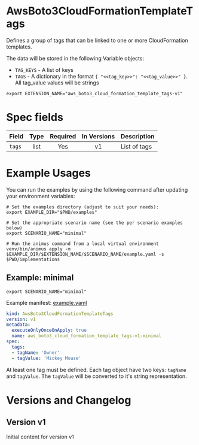 # AwsBoto3CloudFormationTemplateTags

Defines a group of tags that can be linked to one or more CloudFormation templates.

The data will be stored in the following Variable objects:

* `TAG_KEYS` - A list of keys
* `TAGS` - A dictionary in the format `{ "<<tag_key>>": "<<tag_value>>" }`. All tag_value values will be strings


```shell
export EXTENSION_NAME="aws_boto3_cloud_formation_template_tags-v1"
```

# Spec fields

| Field  | Type    | Required | In Versions | Description  |
|--------|:-------:|:--------:|:-----------:|--------------|
| `tags` | list    | Yes      | v1          | List of tags |


# Example Usages

You can run the examples by using the following command after updating your environment variables:

```shell
# Set the examples directory (adjust to suit your needs):
export EXAMPLE_DIR="$PWD/examples"

# Set the appropriate scenario name (see the per scenario examples below)
export SCENARIO_NAME="minimal"

# Run the animus command from a local virtual environment
venv/bin/animus apply -m $EXAMPLE_DIR/$EXTENSION_NAME/$SCENARIO_NAME/example.yaml -s $PWD/implementations
```

## Example: minimal

```shell
export SCENARIO_NAME="minimal"
```

Example manifest: [example.yaml](/media/nicc777/data/nicc777/git/Personal/GitHub/py-animus-extensions/examples/aws_boto3_cloud_formation_template_tags-v1/minimal/example.yaml)

```yaml
kind: AwsBoto3CloudFormationTemplateTags
version: v1
metadata:
  executeOnlyOnceOnApply: true
  name: aws_boto3_cloud_formation_template_tags-v1-minimal
spec:
  tags:
  - tagName: 'Owner'
  - tagValue: 'Mickey Mouse'
```

At least one tag must be defined. Each tag object have two keys: `tagName` and `tagValue`. The `tagValue` will
be converted to it's string representation.

# Versions and Changelog

## Version v1

Initial content for version v1
